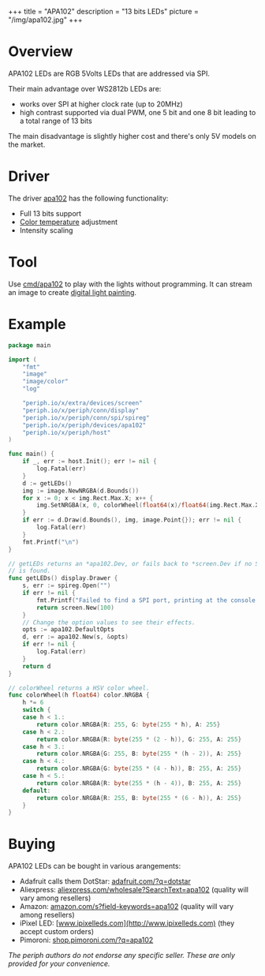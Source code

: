 +++
title = "APA102"
description = "13 bits LEDs"
picture = "/img/apa102.jpg"
+++

# Overview

APA102 LEDs are RGB 5Volts LEDs that are addressed via SPI.

Their main advantage over WS2812b LEDs are:

- works over SPI at higher clock rate (up to 20MHz)
- high contrast supported via dual PWM, one 5 bit and one 8 bit leading to a
  total range of 13 bits

The main disadvantage is slightly higher cost and there's only 5V models on the
market.


# Driver

The driver [apa102](https://periph.io/x/periph/devices/apa102) has the following
functionality:

- Full 13 bits support
- [Color temperature](https://en.wikipedia.org/wiki/Color_temperature)
  adjustment
- Intensity scaling


# Tool

Use
[cmd/apa102](https://github.com/google/periph/blob/master/cmd/apa102/main.go) to
play with the lights without programming. It can stream an image to create
[digital light painting](https://learn.adafruit.com/dotstar-pi-painter/overview).


# Example

```go
package main

import (
	"fmt"
	"image"
	"image/color"
	"log"

	"periph.io/x/extra/devices/screen"
	"periph.io/x/periph/conn/display"
	"periph.io/x/periph/conn/spi/spireg"
	"periph.io/x/periph/devices/apa102"
	"periph.io/x/periph/host"
)

func main() {
	if _, err := host.Init(); err != nil {
		log.Fatal(err)
	}
	d := getLEDs()
	img := image.NewNRGBA(d.Bounds())
	for x := 0; x < img.Rect.Max.X; x++ {
		img.SetNRGBA(x, 0, colorWheel(float64(x)/float64(img.Rect.Max.X)))
	}
	if err := d.Draw(d.Bounds(), img, image.Point{}); err != nil {
		log.Fatal(err)
	}
	fmt.Printf("\n")
}

// getLEDs returns an *apa102.Dev, or fails back to *screen.Dev if no SPI port
// is found.
func getLEDs() display.Drawer {
	s, err := spireg.Open("")
	if err != nil {
		fmt.Printf("Failed to find a SPI port, printing at the console:\n")
		return screen.New(100)
	}
	// Change the option values to see their effects.
	opts := apa102.DefaultOpts
	d, err := apa102.New(s, &opts)
	if err != nil {
		log.Fatal(err)
	}
	return d
}

// colorWheel returns a HSV color wheel.
func colorWheel(h float64) color.NRGBA {
	h *= 6
	switch {
	case h < 1.:
		return color.NRGBA{R: 255, G: byte(255 * h), A: 255}
	case h < 2.:
		return color.NRGBA{R: byte(255 * (2 - h)), G: 255, A: 255}
	case h < 3.:
		return color.NRGBA{G: 255, B: byte(255 * (h - 2)), A: 255}
	case h < 4.:
		return color.NRGBA{G: byte(255 * (4 - h)), B: 255, A: 255}
	case h < 5.:
		return color.NRGBA{R: byte(255 * (h - 4)), B: 255, A: 255}
	default:
		return color.NRGBA{R: 255, B: byte(255 * (6 - h)), A: 255}
	}
}
```


# Buying

APA102 LEDs can be bought in various arangements:

- Adafruit calls them DotStar:
  [adafruit.com/?q=dotstar](https://www.adafruit.com/?q=dotstar)
- Aliexpress:
  [aliexpress.com/wholesale?SearchText=apa102](https://aliexpress.com/wholesale?SearchText=apa102)
  (quality will vary among resellers)
- Amazon:
  [amazon.com/s?field-keywords=apa102](https://amazon.com/s?field-keywords=apa102)
  (quality will vary among resellers)
- iPixel LED: [www.ipixelleds.com](http://www.ipixelleds.com) (they accept
  custom orders)
- Pimoroni: [shop.pimoroni.com/?q=apa102](https://shop.pimoroni.com/?q=apa102)

_The periph authors do not endorse any specific seller. These are only provided
for your convenience._
